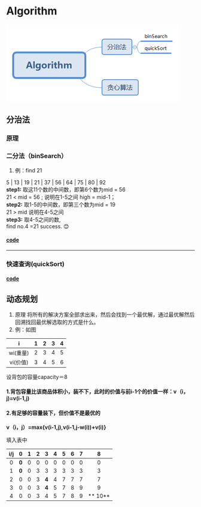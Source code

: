 # Algorithm
![](https://github.com/polly-culler/Algorithm/blob/master/Algorithm.png)
## 分治法  
### 原理  
### 二分法（binSearch）
  1. 例：find 21  
  
   5 | 13 | 19 | 21 | 37 | 56 | 64 | 75 | 80 | 92  
 **step1:** 取这11个数的中间数，即第6个数为mid = 56  
  21 < mid = 56 ; 说明在1-5之间 high = mid-1；   
 **step2:** 取1-5的中间数，即第三个数为mid = 19  
  21 > mid 说明在4-5之间  
 **step3:** 取4-5之间的数,   
  find no.4 =21 success. :blush:  
#### [code](https://github.com/polly-culler/Algorithm/blob/master/%E5%88%86%E6%B2%BB%E6%B3%95/%E4%BA%8C%E5%88%86%E6%B3%95/binSearch.c)  
___ 
### 快速查询(quickSort)
#### [code](https://github.com/polly-culler/Algorithm/blob/master/%E5%88%86%E6%B2%BB%E6%B3%95/%E5%BF%AB%E9%80%9F%E6%8E%92%E5%BA%8F/quickSort.c)


## 动态规划  
 1. 原理
	将所有的解决方案全部求出来，然后会找到一个最优解，通过最优解然后回溯找回最优解选取的方式是什么。
 2. 例：如图	

|  i | 1  |2   | 3  |4   |
| :------------: | :------------: | :------------: | :------------: | :------------: |
| wi(重量)  | 2  | 3  | 4  | 5  |
| vi(价值)  | 3  |4   | 5  |6   |


设背包的容量capacity＝8		

#### 1.背包容量比该商品体积小，装不下，此时的价值与前i-1个的价值一样：**v（i，j)=v(i-1,j)**	
#### 2.有足够的容量装下，但价值不是最优的	
**v（i，j）=max{v(i-1,j),v(i-1,j-w(i))+v(i)}**


填入表中

| i/j  | 0  |1   | 2  | 3  |4   |5   |6   |7   | 8  |
| :------------: | :------------: | :------------: | :------------: | :------------: | :------------: | :------------: | :------------: | :------------: | :------------: |
|   0|   **0**|   0|   0|   0|   0|   0|  0 |   0|   0|
|   1|   **0**|  0 |  3 |   3|  3 |3   |3   | 3  |3   |
|   2|   0|   0|   3|   **4**|   4| 7  |7   |  7 | 7  |
|   3|   0|   0|   3|   **4**| 5  |  7 | 8  |   9|  9 |
|   4|   0|   0|   3|   4| 5  |  7|   8|   9|**   10**|
